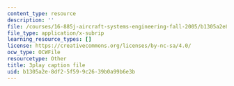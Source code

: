 ```yaml
---
content_type: resource
description: ''
file: /courses/16-885j-aircraft-systems-engineering-fall-2005/b1305a2e8df25f599c2639b0a99b6e3b_AODj-jM3-XI.vtt
file_type: application/x-subrip
learning_resource_types: []
license: https://creativecommons.org/licenses/by-nc-sa/4.0/
ocw_type: OCWFile
resourcetype: Other
title: 3play caption file
uid: b1305a2e-8df2-5f59-9c26-39b0a99b6e3b
---
```

